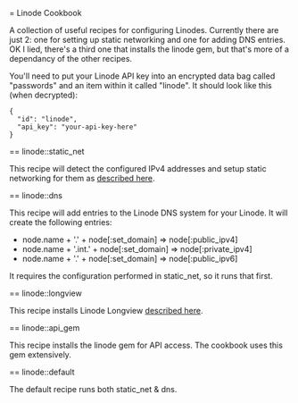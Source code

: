 = Linode Cookbook

A collection of useful recipes for configuring Linodes. Currently there are just
2: one for setting up static networking and one for adding DNS entries. OK I
lied, there's a third one that installs the linode gem, but that's more of a
dependancy of the other recipes.

You'll need to put your Linode API key into an encrypted data bag called
"passwords" and an item within it called "linode". It should look like this
(when decrypted):

    {
      "id": "linode",
      "api_key": "your-api-key-here"
    }

== linode::static_net

This recipe will detect the configured IPv4 addresses and setup static
networking for them as [described here](http://library.linode.com/networking/configuring-static-ip-interfaces).

== linode::dns

This recipe will add entries to the Linode DNS system for your Linode. It will
create the following entries:

* node.name + '.' + node[:set_domain] => node[:public_ipv4]
* node.name + '.int.' + node[:set_domain] => node[:private_ipv4]
* node.name + '.' + node[:set_domain] => node[:public_ipv6]

It requires the configuration performed in static_net, so it runs that first.

== linode::longview

This recipe installs Linode Longview [described here](https://library.linode.com/longview).

== linode::api_gem

This recipe installs the linode gem for API access. The cookbook uses this gem
extensively.

== linode::default

The default recipe runs both static_net & dns.
